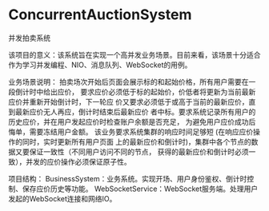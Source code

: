 # ConcurrentAuctionSystem
并发拍卖系统

该项目的意义：该系统旨在实现一个高并发业务场景。目前来看，该场景十分适合作为学习并发编程、NIO、消息队列、WebSocket的用例。

业务场景说明： 拍卖场次开始后页面会展示标的和起始价格，所有用户需要在一段倒计时中给出应价， 要求应价必须低于标的起始价，价低者将更新为当前最新应价并重新开始倒计时，下一轮应 价又要求必须低于或高于当前的最新应价，直到最新应价无人再应，倒计时结束后最新应价 者中标。要求系统记录所有用户的历史应价，并在用户发起应价时检查账户余额是否充足， 为避免用户应价成功后悔单，需要冻结用户金额。 该业务要求系统集群的响应时间足够短 (在响应应价操作的同时，实时更新所有用户页面 上的最新应价和倒计时)，集群中各个节点的数据又要保证一致性（不同用户访问不同的节点， 获得的最新应价和倒计时必须一致），并发的应价操作必须保证原子性。

项目结构： 
BusinessSystem：业务系统。实现开场、用户身份鉴权、倒计时控制、保存应价历史等功能。 
WebSocketService：WebSocket服务端。处理用户发起的WebSocket连接和网络IO。
